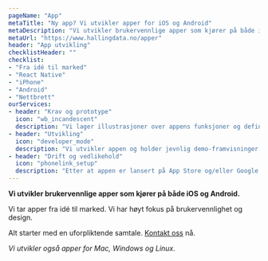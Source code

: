 ```yaml
---
pageName: "App"
metaTitle: "Ny app? Vi utvikler apper for iOS og Android"
metaDescription: "Vi utvikler brukervennlige apper som kjører på både iOS og Android."
metaUrl: "https://www.hallingdata.no/apper"
header: "App utvikling"
checklistHeader: ""
checklist:
- "Fra idé til marked"
- "React Native"
- "iPhone"
- "Android"
- "Nettbrett"
ourServices:
- header: "Krav og prototype"
  icon: "wb_incandescent"
  description: "Vi lager illustrasjoner over appens funksjoner og definerer krav. Vi får en felles forståelse av appen og blir enig om det overordnede designet."
- header: "Utvikling"
  icon: "developer_mode"
  description: "Vi utvikler appen og holder jevnlig demo-framvisninger. Demoene gir deg mulighet til å komme med innspill underveis i utviklingen."
- header: "Drift og vedlikehold"
  icon: "phonelink_setup"
  description: "Etter at appen er lansert på App Store og/eller Google Play hjelper vi til med drift, videreutvikling og markedsføring."
---
```

**Vi utvikler brukervennlige apper som kjører på både iOS og Android.**

Vi tar apper fra idé til marked. Vi har høyt fokus på brukervennlighet og design.


Alt starter med en uforpliktende samtale. [Kontakt oss](https://m.me/hallingdata) nå.

*Vi utvikler også apper for Mac, Windows og Linux.*




